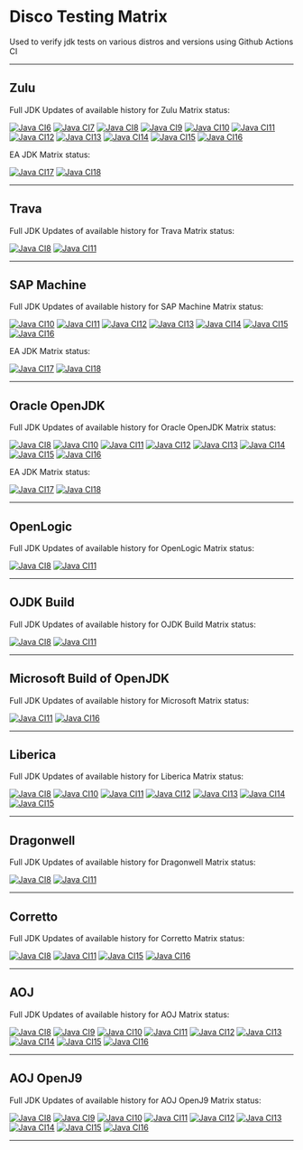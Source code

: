 # Disco Testing Matrix

Used to verify jdk tests on various distros and versions using Github Actions CI

---

## Zulu 
Full JDK Updates of available history for Zulu Matrix status:

[![Java CI6](https://github.com/foojay2020/discoTestingMatrix/workflows/Java6_Zulu/badge.svg)](https://github.com/foojay2020/discoTestingMatrix/actions)
[![Java CI7](https://github.com/foojay2020/discoTestingMatrix/workflows/Java7_Zulu/badge.svg)](https://github.com/foojay2020/discoTestingMatrix/actions)
[![Java CI8](https://github.com/foojay2020/discoTestingMatrix/workflows/Java8_Zulu/badge.svg)](https://github.com/foojay2020/discoTestingMatrix/actions)
[![Java CI9](https://github.com/foojay2020/discoTestingMatrix/workflows/Java9_Zulu/badge.svg)](https://github.com/foojay2020/discoTestingMatrix/actions)
[![Java CI10](https://github.com/foojay2020/discoTestingMatrix/workflows/Java10_Zulu/badge.svg)](https://github.com/foojay2020/discoTestingMatrix/actions)
[![Java CI11](https://github.com/foojay2020/discoTestingMatrix/workflows/Java11_Zulu/badge.svg)](https://github.com/foojay2020/discoTestingMatrix/actions)
[![Java CI12](https://github.com/foojay2020/discoTestingMatrix/workflows/Java12_Zulu/badge.svg)](https://github.com/foojay2020/discoTestingMatrix/actions)
[![Java CI13](https://github.com/foojay2020/discoTestingMatrix/workflows/Java13_Zulu/badge.svg)](https://github.com/foojay2020/discoTestingMatrix/actions)
[![Java CI14](https://github.com/foojay2020/discoTestingMatrix/workflows/Java14_Zulu/badge.svg)](https://github.com/foojay2020/discoTestingMatrix/actions)
[![Java CI15](https://github.com/foojay2020/discoTestingMatrix/workflows/Java15_Zulu/badge.svg)](https://github.com/foojay2020/discoTestingMatrix/actions)
[![Java CI16](https://github.com/foojay2020/discoTestingMatrix/workflows/Java16_Zulu/badge.svg)](https://github.com/foojay2020/discoTestingMatrix/actions)

EA JDK Matrix status:

[![Java CI17](https://github.com/foojay2020/discoTestingMatrix/workflows/Java17_Zulu/badge.svg)](https://github.com/foojay2020/discoTestingMatrix/actions)
[![Java CI18](https://github.com/foojay2020/discoTestingMatrix/workflows/Java18_Zulu/badge.svg)](https://github.com/foojay2020/discoTestingMatrix/actions)

---

## Trava
Full JDK Updates of available history for Trava Matrix status:

[![Java CI8](https://github.com/foojay2020/discoTestingMatrix/workflows/Java8_Trava/badge.svg)](https://github.com/foojay2020/discoTestingMatrix/actions)
[![Java CI11](https://github.com/foojay2020/discoTestingMatrix/workflows/Java11_Trava/badge.svg)](https://github.com/foojay2020/discoTestingMatrix/actions)

---
## SAP Machine 
Full JDK Updates of available history for SAP Machine Matrix status:

[![Java CI10](https://github.com/foojay2020/discoTestingMatrix/workflows/Java10_SAP_Machine/badge.svg)](https://github.com/foojay2020/discoTestingMatrix/actions)
[![Java CI11](https://github.com/foojay2020/discoTestingMatrix/workflows/Java11_SAP_Machine/badge.svg)](https://github.com/foojay2020/discoTestingMatrix/actions)
[![Java CI12](https://github.com/foojay2020/discoTestingMatrix/workflows/Java12_SAP_Machine/badge.svg)](https://github.com/foojay2020/discoTestingMatrix/actions)
[![Java CI13](https://github.com/foojay2020/discoTestingMatrix/workflows/Java13_SAP_Machine/badge.svg)](https://github.com/foojay2020/discoTestingMatrix/actions)
[![Java CI14](https://github.com/foojay2020/discoTestingMatrix/workflows/Java14_SAP_Machine/badge.svg)](https://github.com/foojay2020/discoTestingMatrix/actions)
[![Java CI15](https://github.com/foojay2020/discoTestingMatrix/workflows/Java15_SAP_Machine/badge.svg)](https://github.com/foojay2020/discoTestingMatrix/actions)
[![Java CI16](https://github.com/foojay2020/discoTestingMatrix/workflows/Java16_SAP_Machine/badge.svg)](https://github.com/foojay2020/discoTestingMatrix/actions)

EA JDK Matrix status:

[![Java CI17](https://github.com/foojay2020/discoTestingMatrix/workflows/Java17_SAP_Machine/badge.svg)](https://github.com/foojay2020/discoTestingMatrix/actions)
[![Java CI18](https://github.com/foojay2020/discoTestingMatrix/workflows/Java18_SAP_Machine/badge.svg)](https://github.com/foojay2020/discoTestingMatrix/actions)

---

## Oracle OpenJDK 
Full JDK Updates of available history for Oracle OpenJDK Matrix status:

[![Java CI8](https://github.com/foojay2020/discoTestingMatrix/workflows/Java8_Oracle_OpenJDK/badge.svg)](https://github.com/foojay2020/discoTestingMatrix/actions)
[![Java CI10](https://github.com/foojay2020/discoTestingMatrix/workflows/Java10_Oracle_OpenJDK/badge.svg)](https://github.com/foojay2020/discoTestingMatrix/actions)
[![Java CI11](https://github.com/foojay2020/discoTestingMatrix/workflows/Java11_Oracle_OpenJDK/badge.svg)](https://github.com/foojay2020/discoTestingMatrix/actions)
[![Java CI12](https://github.com/foojay2020/discoTestingMatrix/workflows/Java12_Oracle_OpenJDK/badge.svg)](https://github.com/foojay2020/discoTestingMatrix/actions)
[![Java CI13](https://github.com/foojay2020/discoTestingMatrix/workflows/Java13_Oracle_OpenJDK/badge.svg)](https://github.com/foojay2020/discoTestingMatrix/actions)
[![Java CI14](https://github.com/foojay2020/discoTestingMatrix/workflows/Java14_Oracle_OpenJDK/badge.svg)](https://github.com/foojay2020/discoTestingMatrix/actions)
[![Java CI15](https://github.com/foojay2020/discoTestingMatrix/workflows/Java15_Oracle_OpenJDK/badge.svg)](https://github.com/foojay2020/discoTestingMatrix/actions)
[![Java CI16](https://github.com/foojay2020/discoTestingMatrix/workflows/Java16_Oracle_OpenJDK/badge.svg)](https://github.com/foojay2020/discoTestingMatrix/actions)

EA JDK Matrix status:

[![Java CI17](https://github.com/foojay2020/discoTestingMatrix/workflows/Java17_Oracle_OpenJDK/badge.svg)](https://github.com/foojay2020/discoTestingMatrix/actions)
[![Java CI18](https://github.com/foojay2020/discoTestingMatrix/workflows/Java18_Oracle_OpenJDK/badge.svg)](https://github.com/foojay2020/discoTestingMatrix/actions)

---

## OpenLogic
Full JDK Updates of available history for OpenLogic Matrix status:

[![Java CI8](https://github.com/foojay2020/discoTestingMatrix/workflows/Java8_OpenLogic/badge.svg)](https://github.com/foojay2020/discoTestingMatrix/actions)
[![Java CI11](https://github.com/foojay2020/discoTestingMatrix/workflows/Java11_OpenLogic/badge.svg)](https://github.com/foojay2020/discoTestingMatrix/actions)

---

## OJDK Build
Full JDK Updates of available history for OJDK Build Matrix status:

[![Java CI8](https://github.com/foojay2020/discoTestingMatrix/workflows/Java8_OJDK_Build/badge.svg)](https://github.com/foojay2020/discoTestingMatrix/actions)
[![Java CI11](https://github.com/foojay2020/discoTestingMatrix/workflows/Java11_OJDK_Build/badge.svg)](https://github.com/foojay2020/discoTestingMatrix/actions)

---

## Microsoft Build of OpenJDK
Full JDK Updates of available history for Microsoft Matrix status:

[![Java CI11](https://github.com/foojay2020/discoTestingMatrix/workflows/Java11_Microsoft/badge.svg)](https://github.com/foojay2020/discoTestingMatrix/actions)
[![Java CI16](https://github.com/foojay2020/discoTestingMatrix/workflows/Java16_Microsoft/badge.svg)](https://github.com/foojay2020/discoTestingMatrix/actions)

---

## Liberica 
Full JDK Updates of available history for Liberica Matrix status:

[![Java CI8](https://github.com/foojay2020/discoTestingMatrix/workflows/Java8_Liberica/badge.svg)](https://github.com/foojay2020/discoTestingMatrix/actions)
[![Java CI10](https://github.com/foojay2020/discoTestingMatrix/workflows/Java10_Liberica/badge.svg)](https://github.com/foojay2020/discoTestingMatrix/actions)
[![Java CI11](https://github.com/foojay2020/discoTestingMatrix/workflows/Java11_Liberica/badge.svg)](https://github.com/foojay2020/discoTestingMatrix/actions)
[![Java CI12](https://github.com/foojay2020/discoTestingMatrix/workflows/Java12_Liberica/badge.svg)](https://github.com/foojay2020/discoTestingMatrix/actions)
[![Java CI13](https://github.com/foojay2020/discoTestingMatrix/workflows/Java13_Liberica/badge.svg)](https://github.com/foojay2020/discoTestingMatrix/actions)
[![Java CI14](https://github.com/foojay2020/discoTestingMatrix/workflows/Java14_Liberica/badge.svg)](https://github.com/foojay2020/discoTestingMatrix/actions)
[![Java CI15](https://github.com/foojay2020/discoTestingMatrix/workflows/Java15_Liberica/badge.svg)](https://github.com/foojay2020/discoTestingMatrix/actions)

---

## Dragonwell
Full JDK Updates of available history for Dragonwell Matrix status:

[![Java CI8](https://github.com/foojay2020/discoTestingMatrix/workflows/Java8_Dragonwell/badge.svg)](https://github.com/foojay2020/discoTestingMatrix/actions)
[![Java CI11](https://github.com/foojay2020/discoTestingMatrix/workflows/Java11_Dragonwell/badge.svg)](https://github.com/foojay2020/discoTestingMatrix/actions)

---

## Corretto
Full JDK Updates of available history for Corretto Matrix status:

[![Java CI8](https://github.com/foojay2020/discoTestingMatrix/workflows/Java8_Corretto/badge.svg)](https://github.com/foojay2020/discoTestingMatrix/actions)
[![Java CI11](https://github.com/foojay2020/discoTestingMatrix/workflows/Java11_Corretto/badge.svg)](https://github.com/foojay2020/discoTestingMatrix/actions)
[![Java CI15](https://github.com/foojay2020/discoTestingMatrix/workflows/Java15_Corretto/badge.svg)](https://github.com/foojay2020/discoTestingMatrix/actions)
[![Java CI16](https://github.com/foojay2020/discoTestingMatrix/workflows/Java16_Corretto/badge.svg)](https://github.com/foojay2020/discoTestingMatrix/actions)

---

## AOJ 
Full JDK Updates of available history for AOJ Matrix status:

[![Java CI8](https://github.com/foojay2020/discoTestingMatrix/workflows/Java8_AOJ/badge.svg)](https://github.com/foojay2020/discoTestingMatrix/actions)
[![Java CI9](https://github.com/foojay2020/discoTestingMatrix/workflows/Java9_AOJ/badge.svg)](https://github.com/foojay2020/discoTestingMatrix/actions)
[![Java CI10](https://github.com/foojay2020/discoTestingMatrix/workflows/Java10_AOJ/badge.svg)](https://github.com/foojay2020/discoTestingMatrix/actions)
[![Java CI11](https://github.com/foojay2020/discoTestingMatrix/workflows/Java11_AOJ/badge.svg)](https://github.com/foojay2020/discoTestingMatrix/actions)
[![Java CI12](https://github.com/foojay2020/discoTestingMatrix/workflows/Java12_AOJ/badge.svg)](https://github.com/foojay2020/discoTestingMatrix/actions)
[![Java CI13](https://github.com/foojay2020/discoTestingMatrix/workflows/Java13_AOJ/badge.svg)](https://github.com/foojay2020/discoTestingMatrix/actions)
[![Java CI14](https://github.com/foojay2020/discoTestingMatrix/workflows/Java14_AOJ/badge.svg)](https://github.com/foojay2020/discoTestingMatrix/actions)
[![Java CI15](https://github.com/foojay2020/discoTestingMatrix/workflows/Java15_AOJ/badge.svg)](https://github.com/foojay2020/discoTestingMatrix/actions)
[![Java CI16](https://github.com/foojay2020/discoTestingMatrix/workflows/Java16_AOJ/badge.svg)](https://github.com/foojay2020/discoTestingMatrix/actions)

---

## AOJ OpenJ9
Full JDK Updates of available history for AOJ OpenJ9 Matrix status:

[![Java CI8](https://github.com/foojay2020/discoTestingMatrix/workflows/Java8_AOJ_OpenJ9/badge.svg)](https://github.com/foojay2020/discoTestingMatrix/actions)
[![Java CI9](https://github.com/foojay2020/discoTestingMatrix/workflows/Java9_AOJ_OpenJ9/badge.svg)](https://github.com/foojay2020/discoTestingMatrix/actions)
[![Java CI10](https://github.com/foojay2020/discoTestingMatrix/workflows/Java10_AOJ_OpenJ9/badge.svg)](https://github.com/foojay2020/discoTestingMatrix/actions)
[![Java CI11](https://github.com/foojay2020/discoTestingMatrix/workflows/Java11_AOJ_OpenJ9/badge.svg)](https://github.com/foojay2020/discoTestingMatrix/actions)
[![Java CI12](https://github.com/foojay2020/discoTestingMatrix/workflows/Java12_AOJ_OpenJ9/badge.svg)](https://github.com/foojay2020/discoTestingMatrix/actions)
[![Java CI13](https://github.com/foojay2020/discoTestingMatrix/workflows/Java13_AOJ_OpenJ9/badge.svg)](https://github.com/foojay2020/discoTestingMatrix/actions)
[![Java CI14](https://github.com/foojay2020/discoTestingMatrix/workflows/Java14_AOJ_OpenJ9/badge.svg)](https://github.com/foojay2020/discoTestingMatrix/actions)
[![Java CI15](https://github.com/foojay2020/discoTestingMatrix/workflows/Java15_AOJ_OpenJ9/badge.svg)](https://github.com/foojay2020/discoTestingMatrix/actions)
[![Java CI16](https://github.com/foojay2020/discoTestingMatrix/workflows/Java16_AOJ_OpenJ9/badge.svg)](https://github.com/foojay2020/discoTestingMatrix/actions)

---

